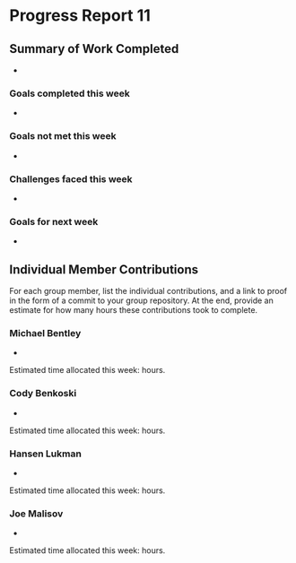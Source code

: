 # Progress Report 11

## Summary of Work Completed
- 

### Goals completed this week
- 

### Goals not met this week
- 

### Challenges faced this week
- 


### Goals for next week
- 

## Individual Member Contributions

For each group member, list the individual contributions, and a link to proof in the form of a commit to your group repository. At the end, provide an estimate for how many hours these contributions took to complete.

### Michael Bentley
- 

Estimated time allocated this week: hours.

### Cody Benkoski
- 

Estimated time allocated this week: hours.

### Hansen Lukman
- 

Estimated time allocated this week: hours.

### Joe Malisov
- 
Estimated time allocated this week: hours.
